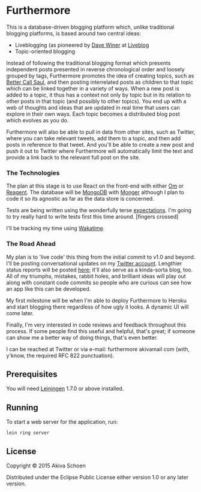 # Furthermore

This is a database-driven blogging platform which, unlike traditional blogging platforms, is based around two central ideas:

* Liveblogging (as pioneered by [Dave Winer](http://www.scriptingnews.com) at [Liveblog](http://reader.liveblog.co/davewiner)
* Topic-oriented blogging

Instead of following the traditional blogging format which presents independent posts presented in reverse chronological order and loosely grouped by tags, Furthermore promotes the idea of creating topics, such as [Better Call Saul](http://www.amctv.com/shows/better-call-saul), and then posting interrelated posts as children to that topic which can be linked together in a variety of ways. When a new post is added to a topic, it thus has a context not only by topic but in its relation to other posts in that topic (and possibly to other topics). You end up with a web of thoughts and ideas that are updated in real time that users can explore in their own ways. Each topic becomes a distributed blog post which evolves as you do.

Furthermore will also be able to pull in data from other sites, such as Twitter, where you can take relevant tweets, add them to a topic, and then add posts in reference to that tweet. And you'll be able to create a new post and push it out to Twitter where Furthermore will automatically limit the text and provide a link back to the relevant full post on the site.

### The Technologies

The plan at this stage is to use React on the front-end with either [Om](https://github.com/omcljs/om) or [Reagent](https://holmsand.github.io/reagent/). The database will be [MongoDB](https://www.mongodb.org/) with [Monger](https://github.com/michaelklishin/monger) although I plan to code it so its agnostic as far as the data store is concerned.

Tests are being written using the wonderfully terse [expectations](https://github.com/jaycfields/expectations). I'm going to try really hard to write tests first this time around. [fingers crossed]

I'll be tracking my time using [Wakatime](http://www.wakatime.com).

### The Road Ahead

My plan is to 'live code' this thing from the initial commit to v1.0 and beyond. I'll be posting conversational updates on my [Twitter account](https://www.twitter.com/akiva). Lengthier status reports will be posted [here](https://www.github.com/akivaschoen/UPDATES.md); it'll also serve as a kinda-sorta blog, too. All of my triumphs, mistakes, rabbit holes, and brilliant ideas will play out along with constant code commits so people who are curious can see how an app like this can be developed.

My first milestone will be when I'm able to deploy Furthermore to Heroku and start blogging there regardless of how ugly it looks. A dynamic UI will come later.

Finally, I'm very interested in code reviews and feedback throughout this process. If some people find this useful and helpful, that's great; if someone can show me a better way of doing things, that's even better.

I can be reached at Twitter or via e-mail: furthermore akivamail com (with, y'know, the required RFC 822 punctuation).

## Prerequisites

You will need [Leiningen][1] 1.7.0 or above installed.

[1]: https://github.com/technomancy/leiningen

## Running

To start a web server for the application, run:

    lein ring server

## License

Copyright © 2015 Akiva Schoen

Distributed under the Eclipse Public License either version 1.0 or any later version.
